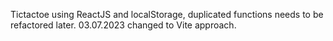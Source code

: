 Tictactoe using ReactJS and localStorage, duplicated functions needs to be refactored later.
03.07.2023 changed to Vite approach.
